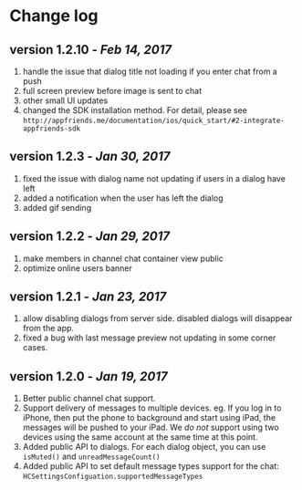 # Change log
## version 1.2.10 - *Feb 14, 2017*
1. handle the issue that dialog title not loading if you enter chat from a push
2. full screen preview before image is sent to chat
3. other small UI updates
4. changed the SDK installation method. For detail, please see `http://appfriends.me/documentation/ios/quick_start/#2-integrate-appfriends-sdk`

## version 1.2.3 - *Jan 30, 2017*
1. fixed the issue with dialog name not updating if users in a dialog have left
2. added a notification when the user has left the dialog
3. added gif sending

## version 1.2.2 - *Jan 29, 2017*
1. make members in channel chat container view public
2. optimize online users banner

## version 1.2.1 - *Jan 23, 2017*
1. allow disabling dialogs from server side. disabled dialogs will disappear from the app.
2. fixed a bug with last message preview not updating in some corner cases.

## version 1.2.0 - *Jan 19, 2017*
1. Better public channel chat support.
2. Support delivery of messages to multiple devices. eg. If you log in to iPhone, then put the phone to background and start using iPad, the messages will be pushed to your iPad. We *do not* support using two devices using the same account at the same time at this point.
3. Added public API to dialogs. For each dialog object, you can use `isMuted()` and `unreadMessageCount()`
4. Added public API to set default message types support for the chat: `HCSettingsConfiguation.supportedMessageTypes`
